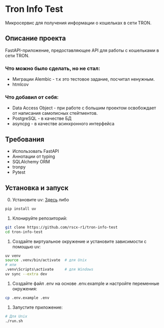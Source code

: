 # Tron Info Test

Микросервис для получения информации о кошельках в сети TRON.

## Описание проекта

FastAPI-приложение, предоставляющее API для работы с кошельками в сети TRON. 

### Что можно было сделать, но не стал:

- Миграции Alembic - т.к это тестовое задание, посчитал ненужным.
- htmlcov

### Что добавил от себя:

- Data Access Object - при работе с большим проектом освобождает от написания самописных стейтментов.
- PostgreSQL - в качестве БД
- asyncpg - в качестве асинхронного интерфейса

## Требования

- Использовать FastAPI
- Аннотации от typing
- SQLAlchemy ORM
- tronpy
- Pytest


## Установка и запуск

0. Установите uv:
[Здесь](https://docs.astral.sh/uv/getting-started/installation/)
либо
```bash
pip install uv
```

1. Клонируйте репозиторий:
```bash
git clone https://github.com/rscx-r1/tron-info-test
cd tron-info-test
```

1. Создайте виртуальное окружение и установите зависимости с помощью uv:
```bash
uv venv
source .venv/bin/activate  # для Unix
# или
.venv\Scripts\activate     # для Windows
uv sync --extra dev
```

1. Создайте файл .env на основе .env.example и настройте переменные окружения:
```bash
cp .env.example .env
```

1. Запустите приложение:
```bash
# Для Unix
./run.sh
```